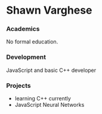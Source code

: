 # Shawn Varghese

### Academics

No formal education.

### Development

JavaScript and basic C++ developer


### Projects

- learning C++ currently
- JavaScript Neural Networks
